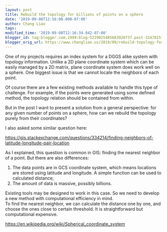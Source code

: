 ```yaml
---
layout: post
title: Rebuild the topology for billions of points on a sphere
date: '2019-09-08T12:16:00.000-07:00'
author: Chang Liao
tags:
modified_time: '2019-09-08T12:16:34.842-07:00'
blogger_id: tag:blogger.com,1999:blog-5219825485683920737.post-3247815146666452281
blogger_orig_url: https://www.changliao.us/2019/09/rebuild-topology-for-billions-of-points.html
---
```


One of my projects requires an index system for a DGGS alike system with 
topology information. 
Unlike a 2D plane coordinate system which can be easily managed by a 2D 
matrix, plane coordinate system does work well on a sphere. One biggest issue 
is that we cannot locate the neighbors of each point. 

Of course there are a few existing methods available to handle this type of 
challenge. For example, if the points were generated using some defined 
method, the topology relation should be contained from within. 

But in the post I want to present a solution from a general perspective: for 
any given number of points on a sphere, how can we rebuild the topology purely 
from their coordinates? 

I also asked some similar question here: 

https://gis.stackexchange.com/questions/334214/finding-neighbors-of-latitude-longitude-pair-location 

As I explained, this question is common in GIS: finding the nearest neighbor 
of a point. But there are also differences: 

1. The data points are in GCS coordinate system, which means locations are 
stored using latitude and longitude. A simple function can be used to 
calculated distance; 
1. The amount of data is massive, possibly billions. 
<div>Existing tools may be designed to work in this case. So we need to 
develop a new method with computational efficiency in mind.<div> 
<div>To find the nearest neighbor, we can calculate the distance one by one, 
and choose the ones close to certain threshold. It is straightforward but 
computational expensive. 

https://en.wikipedia.org/wiki/Spherical_coordinate_system 